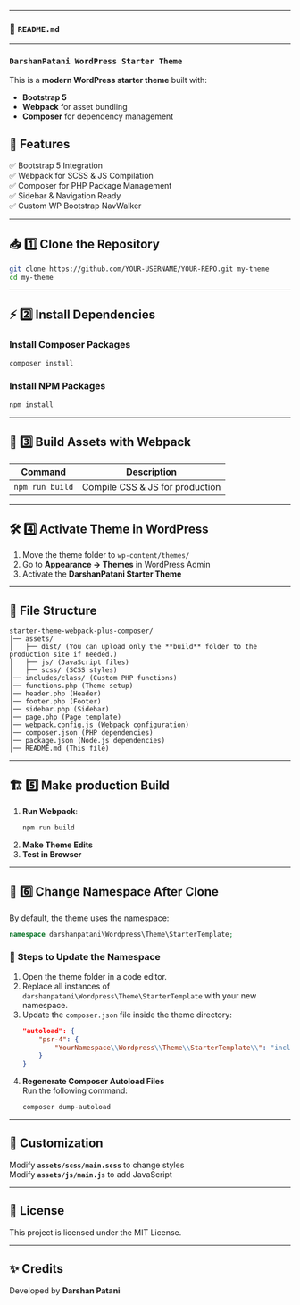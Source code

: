 
---

### 📌 **`README.md`**  

---
### **`DarshanPatani WordPress Starter Theme`**

This is a **modern WordPress starter theme** built with:
- **Bootstrap 5**
- **Webpack** for asset bundling
- **Composer** for dependency management

## 🚀 Features
✅ Bootstrap 5 Integration  
✅ Webpack for SCSS & JS Compilation  
✅ Composer for PHP Package Management  
✅ Sidebar & Navigation Ready  
✅ Custom WP Bootstrap NavWalker  

---

## 📥 1️⃣ Clone the Repository

```sh
git clone https://github.com/YOUR-USERNAME/YOUR-REPO.git my-theme
cd my-theme
```

---

## ⚡ 2️⃣ Install Dependencies  

### **Install Composer Packages**
```sh
composer install
```

### **Install NPM Packages**
```sh
npm install
```

---

## 🔨 3️⃣ Build Assets with Webpack
| Command | Description |
|---------|-------------|
| `npm run build` | Compile CSS & JS for production

---

## 🛠️ 4️⃣ Activate Theme in WordPress
1. Move the theme folder to `wp-content/themes/`
2. Go to **Appearance → Themes** in WordPress Admin
3. Activate the **DarshanPatani Starter Theme**

---

## 📂 File Structure
```
starter-theme-webpack-plus-composer/
│── assets/
│   ├── dist/ (You can upload only the **build** folder to the production site if needed.)
│   ├── js/ (JavaScript files)
│   ├── scss/ (SCSS styles)
│── includes/class/ (Custom PHP functions)
│── functions.php (Theme setup)
│── header.php (Header)
│── footer.php (Footer)
│── sidebar.php (Sidebar)
│── page.php (Page template)
│── webpack.config.js (Webpack configuration)
│── composer.json (PHP dependencies)
│── package.json (Node.js dependencies)
│── README.md (This file)
```

---

## 🏗️ 5️⃣ Make production Build
1. **Run Webpack**:  
   ```sh
   npm run build
   ```
2. **Make Theme Edits**  
3. **Test in Browser**  

---

## 🔄 6️⃣ Change Namespace After Clone  
By default, the theme uses the namespace:  

```php
namespace darshanpatani\Wordpress\Theme\StarterTemplate;
```

### 🔹 **Steps to Update the Namespace**
1. Open the theme folder in a code editor.
2. Replace all instances of `darshanpatani\Wordpress\Theme\StarterTemplate` with your new namespace.
3. Update the `composer.json` file inside the theme directory:
   ```json
   "autoload": {
       "psr-4": {
           "YourNamespace\\Wordpress\\Theme\\StarterTemplate\\": "includes/class/"
       }
   }
   ```
4. **Regenerate Composer Autoload Files**  
   Run the following command:
   ```sh
   composer dump-autoload
   ```

---

## 🎯 Customization
Modify **`assets/scss/main.scss`** to change styles  
Modify **`assets/js/main.js`** to add JavaScript  

---

## 📜 License
This project is licensed under the MIT License.  

---

## ✨ Credits
Developed by **Darshan Patani**  